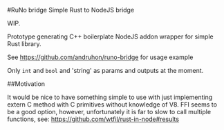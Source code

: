 #RuNo bridge Simple Rust to NodeJS bridge

WIP.

Prototype generating C++ boilerplate NodeJS addon wrapper for simple Rust library.

See https://github.com/andruhon/runo-bridge for usage example

Only `int` and `bool` and 'string' as params and outputs at the moment.

##Motivation

It would be nice to have something simple to use with just implementing extern C method with C primitives without knowledge of V8. FFI seems to be a good option, however, unfortunately it is far to slow to call multiple functions, see: https://github.com/wtfil/rust-in-node#results
